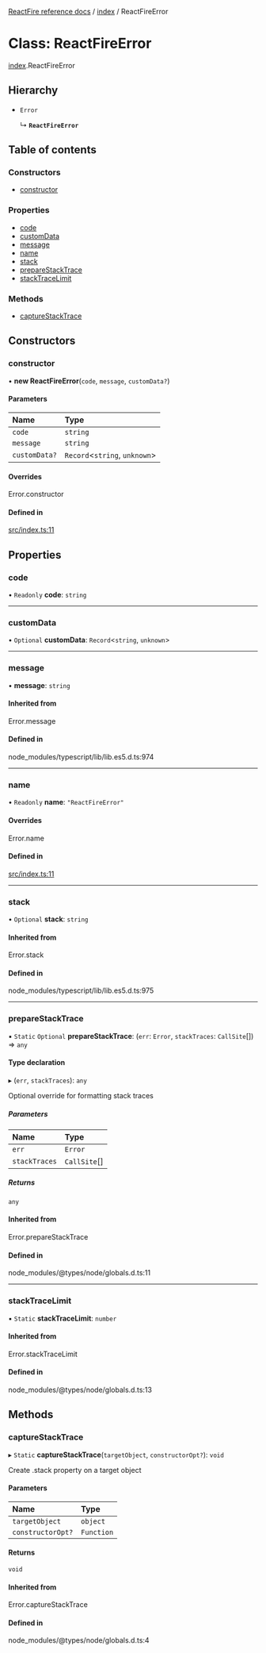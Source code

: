 [ReactFire reference docs](../README.md) / [index](../modules/index.md) / ReactFireError

# Class: ReactFireError

[index](../modules/index.md).ReactFireError

## Hierarchy

- `Error`

  ↳ **`ReactFireError`**

## Table of contents

### Constructors

- [constructor](index.reactfireerror.md#constructor)

### Properties

- [code](index.reactfireerror.md#code)
- [customData](index.reactfireerror.md#customdata)
- [message](index.reactfireerror.md#message)
- [name](index.reactfireerror.md#name)
- [stack](index.reactfireerror.md#stack)
- [prepareStackTrace](index.reactfireerror.md#preparestacktrace)
- [stackTraceLimit](index.reactfireerror.md#stacktracelimit)

### Methods

- [captureStackTrace](index.reactfireerror.md#capturestacktrace)

## Constructors

### constructor

• **new ReactFireError**(`code`, `message`, `customData?`)

#### Parameters

| Name | Type |
| :------ | :------ |
| `code` | `string` |
| `message` | `string` |
| `customData?` | `Record`<`string`, `unknown`\> |

#### Overrides

Error.constructor

#### Defined in

[src/index.ts:11](https://github.com/sujishpatel/reactfire/blob/main/src/index.ts#L11)

## Properties

### code

• `Readonly` **code**: `string`

___

### customData

• `Optional` **customData**: `Record`<`string`, `unknown`\>

___

### message

• **message**: `string`

#### Inherited from

Error.message

#### Defined in

node_modules/typescript/lib/lib.es5.d.ts:974

___

### name

• `Readonly` **name**: ``"ReactFireError"``

#### Overrides

Error.name

#### Defined in

[src/index.ts:11](https://github.com/sujishpatel/reactfire/blob/main/src/index.ts#L11)

___

### stack

• `Optional` **stack**: `string`

#### Inherited from

Error.stack

#### Defined in

node_modules/typescript/lib/lib.es5.d.ts:975

___

### prepareStackTrace

▪ `Static` `Optional` **prepareStackTrace**: (`err`: `Error`, `stackTraces`: `CallSite`[]) => `any`

#### Type declaration

▸ (`err`, `stackTraces`): `any`

Optional override for formatting stack traces

##### Parameters

| Name | Type |
| :------ | :------ |
| `err` | `Error` |
| `stackTraces` | `CallSite`[] |

##### Returns

`any`

#### Inherited from

Error.prepareStackTrace

#### Defined in

node_modules/@types/node/globals.d.ts:11

___

### stackTraceLimit

▪ `Static` **stackTraceLimit**: `number`

#### Inherited from

Error.stackTraceLimit

#### Defined in

node_modules/@types/node/globals.d.ts:13

## Methods

### captureStackTrace

▸ `Static` **captureStackTrace**(`targetObject`, `constructorOpt?`): `void`

Create .stack property on a target object

#### Parameters

| Name | Type |
| :------ | :------ |
| `targetObject` | `object` |
| `constructorOpt?` | `Function` |

#### Returns

`void`

#### Inherited from

Error.captureStackTrace

#### Defined in

node_modules/@types/node/globals.d.ts:4
